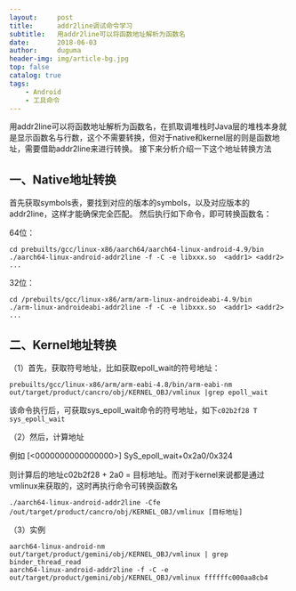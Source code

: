```yaml
---
layout:     post
title:      addr2line调试命令学习
subtitle:   用addr2line可以将函数地址解析为函数名
date:       2018-06-03
author:     duguma
header-img: img/article-bg.jpg
top: false
catalog: true
tags:
    - Android
    - 工具命令
---  
```


用addr2line可以将函数地址解析为函数名，在抓取调堆栈时Java层的堆栈本身就是显示函数名与行数，这个不需要转换，但对于native和kernel层的则是函数地址，需要借助addr2line来进行转换。 接下来分析介绍一下这个地址转换方法

<h2 id="一native地址转换">一、Native地址转换</h2>
<p>首先获取symbols表，要找到对应的版本的symbols，以及对应版本的addr2line，这样才能确保完全匹配。
然后执行如下命令，即可转换函数名：</p>

<p>64位：</p>

<div class="language-plaintext highlighter-rouge"><div class="highlight"><pre class="highlight"><code>cd prebuilts/gcc/linux-x86/aarch64/aarch64-linux-android-4.9/bin
./aarch64-linux-android-addr2line -f -C -e libxxx.so  &lt;addr1&gt; &lt;addr2&gt; ...
</code></pre></div></div>

<p>32位：</p>

<div class="language-plaintext highlighter-rouge"><div class="highlight"><pre class="highlight"><code>cd /prebuilts/gcc/linux-x86/arm/arm-linux-androideabi-4.9/bin
./arm-linux-androideabi-addr2line -f -C -e libxxx.so  &lt;addr1&gt; &lt;addr2&gt; ...
</code></pre></div></div>

<h2 id="二kernel地址转换">二、Kernel地址转换</h2>

<p>（1）首先，获取符号地址，比如获取epoll_wait的符号地址：</p>

<div class="language-plaintext highlighter-rouge"><div class="highlight"><pre class="highlight"><code>prebuilts/gcc/linux-x86/arm/arm-eabi-4.8/bin/arm-eabi-nm  out/target/product/cancro/obj/KERNEL_OBJ/vmlinux |grep epoll_wait
</code></pre></div></div>

<p>该命令执行后，可获取sys_epoll_wait命令的符号地址，如下<code class="language-plaintext highlighter-rouge">c02b2f28 T sys_epoll_wait</code></p>

<p>（2）然后，计算地址</p>

<p>例如 [&lt;0000000000000000&gt;] SyS_epoll_wait+0x2a0/0x324</p>

<p>则计算后的地址c02b2f28 + 2a0 = 目标地址。而对于kernel来说都是通过vmlinux来获取的，这时再执行命令可转换函数名</p>

<div class="language-plaintext highlighter-rouge"><div class="highlight"><pre class="highlight"><code>./aarch64-linux-android-addr2line -Cfe  /out/target/product/cancro/obj/KERNEL_OBJ/vmlinux [目标地址]
</code></pre></div></div>

<p>（3）实例</p>

<pre><code class="language-Java">aarch64-linux-android-nm out/target/product/gemini/obj/KERNEL_OBJ/vmlinux | grep binder_thread_read
aarch64-linux-android-addr2line -f -C -e out/target/product/gemini/obj/KERNEL_OBJ/vmlinux ffffffc000aa8cb4
</code></pre>